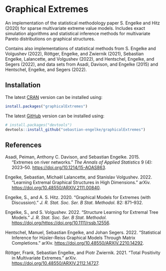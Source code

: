 
<!-- README.md is generated from README.Rmd, using `rmarkdown::render()`. Please edit that file -->

# Graphical Extremes

An implementation of the statistical methodology paper S. Engelke and
Hitz (2020) for sparse multivariate extreme value models. Includes exact
simulation algorithms and statistical inference methods for multivariate
Pareto distributions on graphical structures.

Contains also implementations of statistical methods from S. Engelke and
Volgushev (2022), Röttger, Engelke, and Zwiernik (2021), Sebastian
Engelke, Lalancette, and Volgushev (2022), and Hentschel, Engelke, and
Segers (2022), and data sets from Asadi, Davison, and Engelke (2015) and
Hentschel, Engelke, and Segers (2022).

## Installation

The latest [CRAN](https://cran.r-project.org/package=graphicalExtremes)
version can be installed using:

``` r
install.packages("graphicalExtremes")
```

The latest
[GitHub](https://github.com/sebastian-engelke/graphicalExtremes) version
can be installed using:

``` r
# install.packages("devtools")
devtools::install_github("sebastian-engelke/graphicalExtremes")
```

## References

<div id="refs" class="references csl-bib-body hanging-indent">

<div id="ref-asadi2015" class="csl-entry">

Asadi, Peiman, Anthony C. Davison, and Sebastian Engelke. 2015. “<span
class="nocase">Extremes on river networks</span>.” *The Annals of
Applied Statistics* 9 (4): 2023–50.
<https://doi.org/10.1214/15-AOAS863>.

</div>

<div id="ref-eng2022a" class="csl-entry">

Engelke, Sebastian, Michaël Lalancette, and Stanislav Volgushev. 2022.
“Learning Extremal Graphical Structures in High Dimensions.” arXiv.
<https://doi.org/10.48550/ARXIV.2111.00840>.

</div>

<div id="ref-eng2019" class="csl-entry">

Engelke, S., and A. S. Hitz. 2020. “Graphical Models for Extremes (with
Discussion).” *J. R. Stat. Soc. Ser. B Stat. Methodol.* 82: 871–932.

</div>

<div id="ref-eng2020" class="csl-entry">

Engelke, S., and S. Volgushev. 2022. “Structure Learning for Extremal
Tree Models.” *J. R. Stat. Soc. Ser. B Stat. Methodol.*
https://doi.org/<https://doi.org/10.1111/rssb.12556>.

</div>

<div id="ref-hen2022" class="csl-entry">

Hentschel, Manuel, Sebastian Engelke, and Johan Segers. 2022.
“Statistical Inference for Hüsler-Reiss Graphical Models Through Matrix
Completions.” arXiv. <https://doi.org/10.48550/ARXIV.2210.14292>.

</div>

<div id="ref-roe2021" class="csl-entry">

Röttger, Frank, Sebastian Engelke, and Piotr Zwiernik. 2021. “Total
Positivity in Multivariate Extremes.” arXiv.
<https://doi.org/10.48550/ARXIV.2112.14727>.

</div>

</div>
